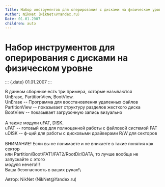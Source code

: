 ```yaml
---
Title: Набор инструментов для оперирования с дисками на физическом уровне
Author: NikNet (NikNet\@Yandex.ru)
Date: 01.01.2007
children: auto
---
```



Набор инструментов для оперирования с дисками на физическом уровне
==================================================================

::: {.date}
01.01.2007
:::

В данном сборнике есть три примера, которые называются\
UnErase, PartitionView, BootView.\
UnErase -- Программа для восстановления удаленных файлов\
PartitionView -- показывает структуру разделов жесткого диска\
BootView -- показывает загрузочную запись визуально\
\
А также модули uFAT, DISK.\
uFAT -- готовый код для полноценной работы с файловой системой FAT\
uDISK -- ф-ций для работы с дисковыми драйверами R/W для секторов\
 \
ВНИМАНИЕ! Если вы не понимаете и не вникаете в такие понятия как сектор\
или Partition/Boot/FAT1/FAT2/RootDir/DATA, то лучше вообще не запускайте
с этого\
модуля нечего!!!\
Ваша безопасность в ваших руках!\

 

Автор: NikNet (NikNet\@Yandex.ru)
